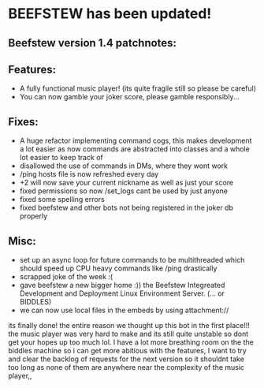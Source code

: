 # BEEFSTEW has been updated!

## Beefstew version 1.4 patchnotes:

## Features:
- A fully functional music player! (its quite fragile still so please be careful)
- You can now gamble your joker score, please gamble responsibly...

## Fixes:
- A huge refactor implementing command cogs, this makes development a lot easier as now commands are abstracted into classes and a whole lot easier to keep track of
- disallowed the use of commands in DMs, where they wont work
- /ping hosts file is now refreshed every day
- +2 will now save your current nickname as well as just your score
- fixed permissions so now /set_logs cant be used by just anyone
- fixed some spelling errors
- fixed beefstew and other bots not being registered in the joker db properly

## Misc:
- set up an async loop for future commands to be multithreaded which should speed up CPU heavy commands like /ping drastically
- scrapped joke of the week :(
- gave beefstew a new bigger home :)) the Beefstew Integreated Development and Deployment Linux Environment Server. (... or BIDDLES)
- we can now use local files in the embeds by using attachment://

its finally done! the entire reason we thought up this bot in the first place!!! the music player was very hard to make and its still quite unstable so dont get your hopes up too much lol. I have a lot more breathing room on the the biddles machine so i can get more abitious with the features, I want to try and clear the backlog of requests for the next version so it shouldnt take too long as none of them are anywhere near the complexity of the music player,,

